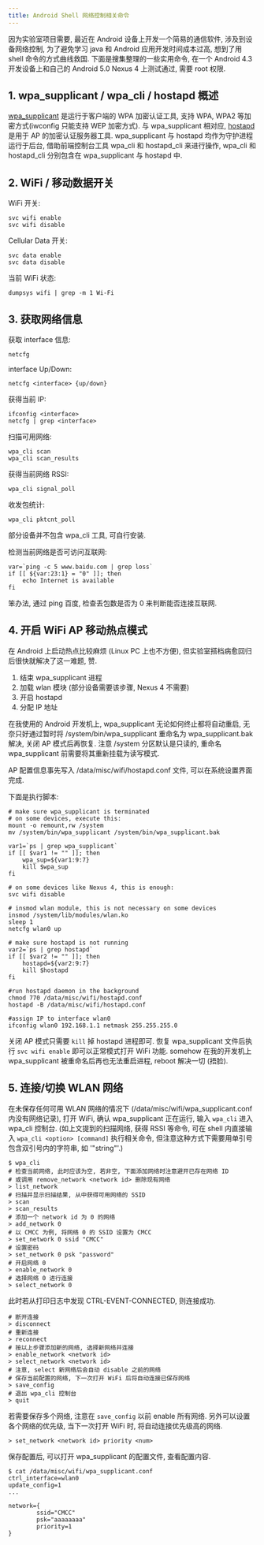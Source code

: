 ```yaml
---
title: Android Shell 网络控制相关命令
---
```




因为实验室项目需要, 最近在 Android 设备上开发一个简易的通信软件, 涉及到设备网络控制, 为了避免学习 java 和 Android 应用开发时间成本过高, 想到了用 shell 命令的方式曲线救国. 下面是搜集整理的一些实用命令, 在一个 Android 4.3 开发设备上和自己的 Android 5.0 Nexus 4 上测试通过, 需要 root 权限.


1\. wpa_supplicant / wpa_cli / hostapd 概述
---------------------------------

[wpa_supplicant][1] 是运行于客户端的 WPA 加密认证工具, 支持 WPA, WPA2 等加密方式(iwconfig 只能支持 WEP 加密方式). 与 wpa_supplicant 相对应, [hostapd][2] 是用于 AP 的加密认证服务器工具. wpa_supplicant 与 hostapd 均作为守护进程运行于后台, 借助前端控制台工具 wpa_cli 和 hostapd_cli 来进行操作, wpa_cli 和 hostapd_cli 分别包含在 wpa_supplicant 与 hostapd 中.

[1]: http://w1.fi/wpa_supplicant/
[2]: http://w1.fi/hostapd/


2\. WiFi / 移动数据开关
---------------------

WiFi 开关:

    svc wifi enable
    svc wifi disable

Cellular Data 开关:

    svc data enable
    svc data disable

当前 WiFi 状态:

    dumpsys wifi | grep -m 1 Wi-Fi


3\. 获取网络信息
----------------

获取 interface 信息:

    netcfg

interface Up/Down:

    netcfg <interface> {up/down}

获得当前 IP:

    ifconfig <interface>
    netcfg | grep <interface>

扫描可用网络:

    wpa_cli scan
    wpa_cli scan_results

获得当前网络 RSSI:

    wpa_cli signal_poll

收发包统计:

    wpa_cli pktcnt_poll

部分设备并不包含 wpa_cli 工具, 可自行安装.

检测当前网络是否可访问互联网:

    var=`ping -c 5 www.baidu.com | grep loss`
    if [[ ${var:23:1} = "0" ]]; then
        echo Internet is available
    fi

笨办法, 通过 ping 百度, 检查丢包数是否为 0 来判断能否连接互联网.


4\. 开启 WiFi AP 移动热点模式
-----------------------------

在 Android 上启动热点比较麻烦 (Linux PC 上也不方便), 但实验室搭档病愈回归后很快就解决了这一难题, 赞.

1.  结束 wpa_supplicant 进程
2.  加载 wlan 模块 (部分设备需要该步骤, Nexus 4 不需要)
3.  开启 hostapd
4.  分配 IP 地址

在我使用的 Android 开发机上, wpa_supplicant 无论如何终止都将自动重启, 无奈只好通过暂时将 /system/bin/wpa_supplicant 重命名为 wpa_supplicant.bak 解决, 关闭 AP 模式后再恢复. 注意 /system 分区默认是只读的, 重命名 wpa_supplicant 前需要将其重新挂载为读写模式.

AP 配置信息事先写入 /data/misc/wifi/hostapd.conf 文件, 可以在系统设置界面完成.

下面是执行脚本:

    # make sure wpa_supplicant is terminated
    # on some devices, execute this:
    mount -o remount,rw /system
    mv /system/bin/wpa_supplicant /system/bin/wpa_supplicant.bak

    var1=`ps | grep wpa_supplicant`
    if [[ $var1 != "" ]]; then
        wpa_sup=${var1:9:7}
        kill $wpa_sup
    fi

    # on some devices like Nexus 4, this is enough:
    svc wifi disable

    # insmod wlan module, this is not necessary on some devices
    insmod /system/lib/modules/wlan.ko
    sleep 1
    netcfg wlan0 up

    # make sure hostapd is not running
    var2=`ps | grep hostapd`
    if [[ $var2 != "" ]]; then
        hostapd=${var2:9:7}
        kill $hostapd
    fi

    #run hostapd daemon in the background
    chmod 770 /data/misc/wifi/hostapd.conf
    hostapd -B /data/misc/wifi/hostapd.conf

    #assign IP to interface wlan0
    ifconfig wlan0 192.168.1.1 netmask 255.255.255.0

关闭 AP 模式只需要 `kill` 掉 hostapd 进程即可. 恢复 wpa_supplicant 文件后执行 `svc wifi enable` 即可以正常模式打开 WiFi 功能. somehow 在我的开发机上 wpa_supplicant 被重命名后再也无法重启进程, reboot 解决一切 (捂脸).


5\. 连接/切换 WLAN 网络
-----------------------

在未保存任何可用 WLAN 网络的情况下 (/data/misc/wifi/wpa_supplicant.conf 内没有网络记录), 打开 WiFi, 确认 wpa_supplicant 正在运行, 输入 `wpa_cli` 进入 wpa_cli 控制台. (如上文提到的扫描网络, 获得 RSSI 等命令, 可在 shell 内直接输入 `wpa_cli <option> [command]` 执行相关命令, 但注意这种方式下需要用单引号包含双引号内的字符串, 如 '"string"'.)

    $ wpa_cli
    # 检查当前网络, 此时应该为空, 若非空, 下面添加网络时注意避开已存在网络 ID
    # 或调用 remove_network <network id> 删除现有网络
    > list_network
    # 扫描并显示扫描结果, 从中获得可用网络的 SSID
    > scan
    > scan_results
    # 添加一个 network id 为 0 的网络
    > add_network 0
    # 以 CMCC 为例, 将网络 0 的 SSID 设置为 CMCC
    > set_network 0 ssid "CMCC"
    # 设置密码
    > set_network 0 psk "password"
    # 开启网络 0
    > enable_network 0
    # 选择网络 0 进行连接
    > select_network 0

此时若从打印日志中发现 CTRL-EVENT-CONNECTED, 则连接成功.

    # 断开连接
    > disconnect
    # 重新连接
    > reconnect
    # 按以上步骤添加新的网络, 选择新网络并连接
    > enable_network <network id>
    > select_network <network id>
    # 注意, select 新网络后会自动 disable 之前的网络
    # 保存当前配置的网络, 下一次打开 WiFi 后将自动连接已保存网络
    > save_config
    # 退出 wpa_cli 控制台
    > quit

若需要保存多个网络, 注意在 `save_config` 以前 enable 所有网络. 另外可以设置各个网络的优先级, 当下一次打开 WiFi 时, 将自动连接优先级高的网络.

    > set_network <network id> priority <num>

保存配置后, 可以打开 wpa_supplicant 的配置文件, 查看配置内容.

    $ cat /data/misc/wifi/wpa_supplicant.conf
    ctrl_interface=wlan0
    update_config=1
    ...

    network={
            ssid="CMCC"
            psk="aaaaaaaa"
            priority=1
    }
